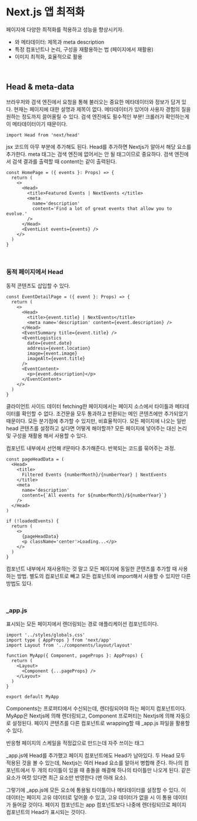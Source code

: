# Next.js 앱 최적화

페이지에 다양한 최적화를 적용하고 성능을 향상시키자.

- <head>와 메타데이터: 제목과 meta description
- 특정 컴포넌트나 논리, 구성을 재활용하는 법 (페이지에서 재활용)
- 이미지 최적화, 효율적으로 활용

<br>

## Head & meta-data

브라우저와 검색 엔진에서 요청을 통해 불러오는 중요한 메타데이터와 정보가 담겨 있다. 현재는 페이지에 대한 설명과 제목이 없다. 메타데이터가 있어야 사용자 경험의 질을 원하는 정도까지 끌어올릴 수 있다. 검색 엔진에도 필수적인 부분! 크롤러가 확인하는게 이 메타데이터이기 때문이다.

```tsx
import Head from 'next/head'
```

jsx 코드의 아무 부분에 추가해도 된다. Head를 추가하면 Nextjs가 알아서 해당 요소를 추가한다. meta 태그는 검색 엔진에 없어서는 안 될 태그이므로 중요하다. 검색 엔진에서 검색 결과를 출력할 때 content는 같이 출력된다.

```tsx
const HomePage = ({ events }: Props) => {
  return (
    <>
      <Head>
        <title>Featured Events | NextEvents </title>
        <meta
          name='description'
          content='Find a lot of great events that allow you to evolve.'
        />
      </Head>
      <EventList events={events} />
    </>
  )
}
```

<br>

### 동적 페이지에서 Head

동적 콘텐츠도 삽입할 수 있다.

```tsx
const EventDetailPage = ({ event }: Props) => {
  return (
    <>
      <Head>
        <title>{event.title} | NextEvents</title>
        <meta name='description' content={event.description} />
      </Head>
      <EventSummary title={event.title} />
      <EventLogistics
        date={event.date}
        address={event.location}
        image={event.image}
        imageAlt={event.title}
      />
      <EventContent>
        <p>{event.description}</p>
      </EventContent>
    </>
  )
}
```

클라이언트 사이드 데이터 fetching한 페이지에서는 페이지 소스에서 타이틀과 메타데이터를 확인할 수 없다. 조건문을 모두 통과하고 반환되는 메인 콘텐츠에만 추가되었기 때문이다. 모든 분기점에 추가할 수 있지만, 비효율적이다. 모든 페이지에 나오는 일반 head 콘텐츠를 설정하고 싶다면 어떻게 해야할까? 모든 페이지에 넣어주는 대신 논리 및 구성을 재활용 해서 사용할 수 있다.

컴포넌트 내부에서 선언해 if문마다 추가해준다. 반복되는 코드를 묶어주는 과정.

```tsx
const pageHeadData = (
  <Head>
    <title>
      Filtered Events {numberMonth}/{numberYear} | NextEvents
    </title>
    <meta
      name='description'
      content={`All events for ${numberMonth}/${numberYear}`}
    />
  </Head>
)

if (!loadedEvents) {
  return (
    <>
      {pageHeadData}
      <p className='center'>Loading...</p>
    </>
  )
}
```

컴포넌트 내부에서 재사용하는 것 말고 모든 페이지에 동일한 콘텐츠를 추가할 때 사용하는 방법. 별도의 컴포넌트로 빼고 모든 컴포넌트에 import해서 사용할 수 있지만 다른 방법도 있다.

<br>

### \_app.js

표시되는 모든 페이지에서 렌더링되는 경로 애플리케이션 컴포넌트이다.

```tsx
import '../styles/globals.css'
import type { AppProps } from 'next/app'
import Layout from '../components/layout/layout'

function MyApp({ Component, pageProps }: AppProps) {
  return (
    <Layout>
      <Component {...pageProps} />
    </Layout>
  )
}

export default MyApp
```

Components는 프로퍼티에서 수신되는데, 렌더링되어야 하는 페이지 컴포넌트이다. MyApp은 Nextjs에 의해 렌더링되고, Component 프로퍼티는 Nextjs에 의해 자동으로 설정된다. 페이지 콘텐츠를 다른 컴포넌트로 wrapping할 때 \_app.js 파일을 활용할 수 있다.

반응형 페이지의 스케일을 적정값으로 만드는데 자주 쓰이는 태그

\_app.js에 Head를 추가했고 페이지 컴포넌트에도 Head가 남아있다. 두 Head 모두 적용된 것을 볼 수 있는데, Nextjs는 여러 Head 요소를 알아서 병합해 준다. 하나의 컴포넌트에서 두 개의 타이틀이 있을 때 충돌을 해결해 하나의 타이틀만 나오게 된다. 같은 요소가 여럿 있다면 최근 요소만 반영한다 (맨 아래 요소).

그렇기에 \_app.js에 모든 요소에 통용될 타이틀이나 메타데이터를 설정할 수 있다. 이 데이터는 페이지 고유 데이터로 덮어쓸 수 있고, 고유 데이터가 없을 시 이 통용 데이터가 들어갈 것이다. 페이지 컴포넌트는 app 컴포넌트보다 나중에 렌더링되므로 페이지 컴포넌트의 Head가 표시되는 것이다.
